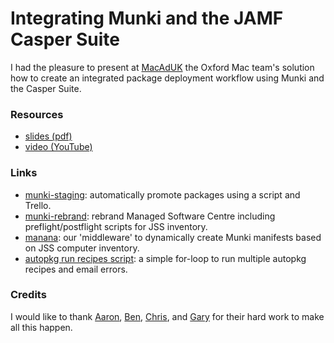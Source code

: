 # Integrating Munki and the JAMF Casper Suite

I had the pleasure to present at [MacAdUK](http://macad.uk) the Oxford Mac team's solution how to create an integrated package deployment workflow using Munki and the Casper Suite.

### Resources

 * [slides (pdf)](https://github.com/mjung/publications/raw/master/2016-02-09_MacAdUK/2016-02-09_MacAdUK_Mac_Management_at_Oxford_Marko_Jung.pdf)
 * [video (YouTube)](https://youtu.be/CQv8i02uKaw)

### Links

 * [munki-staging](https://github.com/ox-it/munki-staging): automatically promote packages using a script and Trello.
 * [munki-rebrand](https://github.com/ox-it/munki-rebrand): rebrand Managed Software Centre including preflight/postflight scripts for JSS inventory.
 * [manana](https://github.com/ox-it/manana): our 'middleware' to dynamically create Munki manifests based on JSS computer inventory.
 * [autopkg run recipes script](https://gist.github.com/mjung/abcddccacdcbb17f5c63): a simple for-loop to run multiple autopkg recipes and email errors.

### Credits

I would like to thank [Aaron](https://github.com/oucsaw/), [Ben](https://github.com/fuzzylogiq/), [Chris](https://github.com/cdbeard), and [Gary](https://github.com/AltMeta) for their hard work to make all this happen.
